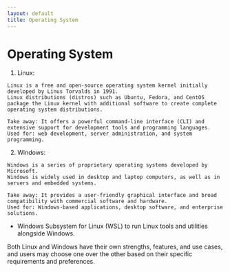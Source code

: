 ```yaml
---
layout: default
title: Operating System
---
```


# Operating System
1. Linux:
```
Linux is a free and open-source operating system kernel initially developed by Linus Torvalds in 1991.
Linux distributions (distros) such as Ubuntu, Fedora, and CentOS package the Linux kernel with additional software to create complete operating system distributions.

Take away: It offers a powerful command-line interface (CLI) and extensive support for development tools and programming languages.
Used for: web development, server administration, and system programming.
```

2. Windows:
```
Windows is a series of proprietary operating systems developed by Microsoft.
Windows is widely used in desktop and laptop computers, as well as in servers and embedded systems.

Take away: It provides a user-friendly graphical interface and broad compatibility with commercial software and hardware.
Used for: Windows-based applications, desktop software, and enterprise solutions.
```

- Windows Subsystem for Linux (WSL) to run Linux tools and utilities alongside Windows.

  
Both Linux and Windows have their own strengths, features, and use cases, and users may choose one over the other based on their specific requirements and preferences.
